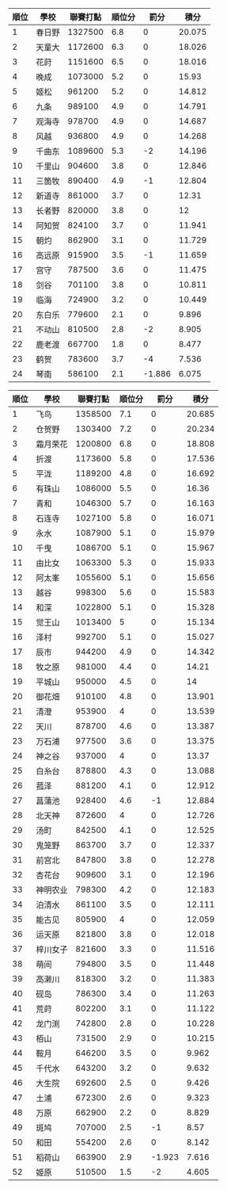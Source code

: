 順位|學校|聯賽打點|順位分|罰分|積分
-|-|-|-|-|-
1|春日野|1327500|6.8|0|20.075
2|天童大|1172600|6.3|0|18.026
3|花莳|1151600|6.5|0|18.016
4|晚成|1073000|5.2|0|15.93
5|姬松|961200|5.2|0|14.812
6|九条|989100|4.9|0|14.791
7|观海寺|978700|4.9|0|14.687
8|风越|936800|4.9|0|14.268
9|千曲东|1089600|5.3|-2|14.196
10|千里山|904600|3.8|0|12.846
11|三箇牧|890400|4.9|-1|12.804
12|新道寺|861000|3.7|0|12.31
13|长者野|820000|3.8|0|12
14|阿知贺|824100|3.7|0|11.941
15|朝灼|862900|3.1|0|11.729
16|高远原|915900|3.5|-1|11.659
17|宫守|787500|3.6|0|11.475
18|剑谷|701100|3.8|0|10.811
19|临海|724900|3.2|0|10.449
20|东白乐|779600|2.1|0|9.896
21|不动山|810500|2.8|-2|8.905
22|鹿老渡|667700|1.8|0|8.477
23|鹤贺|783600|3.7|-4|7.536
24|琴南|586100|2.1|-1.886|6.075

順位|學校|聯賽打點|順位分|罰分|積分
-|-|-|-|-|-
1|飞鸟|1358500|7.1|0|20.685
2|仓贺野|1303400|7.2|0|20.234
3|霜月荣花|1200800|6.8|0|18.808
4|折渡|1173600|5.8|0|17.536
5|平泷|1189200|4.8|0|16.692
6|有珠山|1086000|5.5|0|16.36
7|青和|1046300|5.7|0|16.163
8|石连寺|1027100|5.8|0|16.071
9|永水|1087900|5.1|0|15.979
10|千曳|1086700|5.1|0|15.967
11|由比女|1063300|5.3|0|15.933
12|阿太峯|1055600|5.1|0|15.656
13|越谷|998300|5.6|0|15.583
14|和深|1022800|5.1|0|15.328
15|觉王山|1013400|5|0|15.134
16|泽村|992700|5.1|0|15.027
17|辰市|944200|4.9|0|14.342
18|牧之原|981000|4.4|0|14.21
19|平城山|950000|4.5|0|14
20|御花畑|910100|4.8|0|13.901
21|清澄|953900|4|0|13.539
22|天川|878700|4.6|0|13.387
23|万石浦|977500|3.6|0|13.375
24|神之谷|937000|4|0|13.37
25|白糸台|878800|4.3|0|13.088
26|菰泽|881200|4.1|0|12.912
27|菖蒲池|928400|4.6|-1|12.884
28|北天神|872600|4|0|12.726
29|汤町|842500|4.1|0|12.525
30|鬼笼野|863700|3.7|0|12.337
31|前宫北|847800|3.8|0|12.278
32|杏花台|909600|3.1|0|12.196
33|神明农业|798300|4.2|0|12.183
34|泊清水|861100|3.5|0|12.111
35|能古见|805900|4|0|12.059
36|运天原|821800|3.8|0|12.018
37|梓川女子|821600|3.3|0|11.516
38|萌间|794800|3.5|0|11.448
39|高濑川|818300|3.2|0|11.383
40|砚岛|786300|3.4|0|11.263
41|荒莳|802200|3.1|0|11.122
42|龙门渕|742800|2.8|0|10.228
43|栢山|731500|2.9|0|10.215
44|鞍月|646200|3.5|0|9.962
45|千代水|643200|3.2|0|9.632
46|大生院|692600|2.5|0|9.426
47|土浦|672300|2.6|0|9.323
48|万原|662900|2.2|0|8.829
49|斑鸠|707000|2.5|-1|8.57
50|和田|554200|2.6|0|8.142
51|稻荷山|663900|2.9|-1.923|7.616
52|姬原|510500|1.5|-2|4.605
